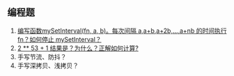 
## 编程题

1. [编写函数mySetInterval(fn, a, b)。每次间隔 a,a+b,a+2b,...,a+nb 的时间执行fn？如何停止 mySetInterval？](https://github.com/szjxxy/fe-happy-interview/issues/1)
2. [2 ** 53 + 1 结果是？为什么？正解如何计算?](https://github.com/szjxxy/fe-happy-interview/issues/2)
3. 手写节流、防抖？
4. 手写深拷贝、浅拷贝？